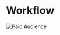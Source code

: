 Workflow
========

![Paid Audience](wiki/design/publishing/workflow/workflow-01.png "Paid Audience")